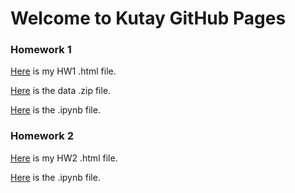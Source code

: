 # Welcome to Kutay GitHub Pages

### Homework 1
[Here](HW1/HW1.html) is my HW1 .html file.

[Here](HW1/Data.ipynb) is the data .zip file.

[Here](HW1/HW1.ipynb) is the .ipynb file.

### Homework 2

[Here](HW2/HW2.html) is my HW2 .html file.

[Here](HW2/HW2.ipynb) is the .ipynb file.


